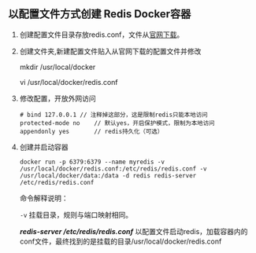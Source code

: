 ## 以配置文件方式创建 Redis Docker容器

1. 创建配置文件目录存放redis.conf，文件从[官网下载](http://download.redis.io/redis-stable/redis.conf)。

2. 创建文件夹,新建配置文件贴入从官网下载的配置文件并修改

   mkdir /usr/local/docker

   vi /usr/local/docker/redis.conf

3. 修改配置，开放外网访问

   ```
   # bind 127.0.0.1	// 注释掉这部分，这是限制redis只能本地访问
   protected-mode no 	// 默认yes，开启保护模式，限制为本地访问
   appendonly yes		// redis持久化（可选）
   ```

4. 创建并启动容器

   ```
   docker run -p 6379:6379 --name myredis -v /usr/local/docker/redis.conf:/etc/redis/redis.conf -v /usr/local/docker/data:/data -d redis redis-server /etc/redis/redis.conf
   ```

   命令解释说明：

   `-v` 挂载目录，规则与端口映射相同。

   ***redis-server /etc/redis/redis.conf*** 以配置文件启动redis，加载容器内的conf文件，最终找到的是挂载的目录/usr/local/docker/redis.conf